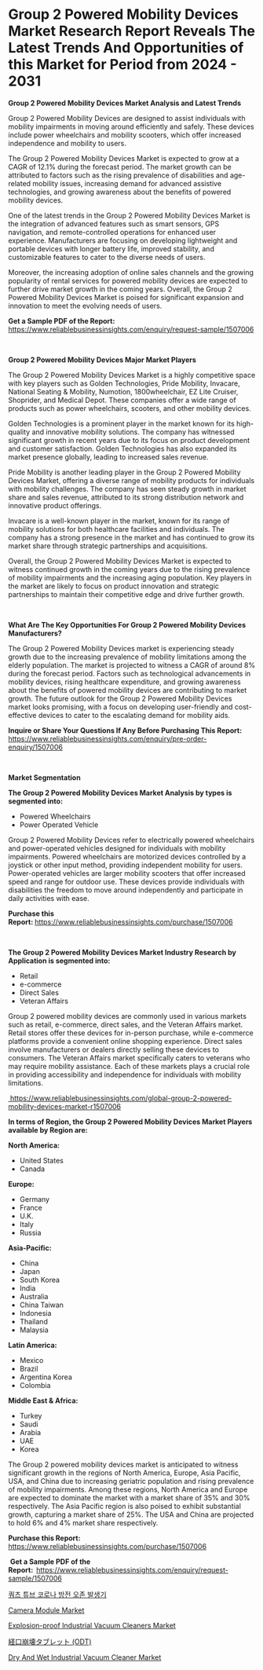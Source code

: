 <p><h1>Group 2 Powered Mobility Devices Market Research Report Reveals The Latest Trends And Opportunities of this Market for Period from 2024 - 2031</h1></p><p><strong>Group 2 Powered Mobility Devices Market Analysis and Latest Trends</strong></p>
<p><p>Group 2 Powered Mobility Devices are designed to assist individuals with mobility impairments in moving around efficiently and safely. These devices include power wheelchairs and mobility scooters, which offer increased independence and mobility to users.</p><p>The Group 2 Powered Mobility Devices Market is expected to grow at a CAGR of 12.1% during the forecast period. The market growth can be attributed to factors such as the rising prevalence of disabilities and age-related mobility issues, increasing demand for advanced assistive technologies, and growing awareness about the benefits of powered mobility devices.</p><p>One of the latest trends in the Group 2 Powered Mobility Devices Market is the integration of advanced features such as smart sensors, GPS navigation, and remote-controlled operations for enhanced user experience. Manufacturers are focusing on developing lightweight and portable devices with longer battery life, improved stability, and customizable features to cater to the diverse needs of users.</p><p>Moreover, the increasing adoption of online sales channels and the growing popularity of rental services for powered mobility devices are expected to further drive market growth in the coming years. Overall, the Group 2 Powered Mobility Devices Market is poised for significant expansion and innovation to meet the evolving needs of users.</p></p>
<p><strong>Get a Sample PDF of the Report:&nbsp;</strong> <a href="https://www.reliablebusinessinsights.com/enquiry/request-sample/1507006">https://www.reliablebusinessinsights.com/enquiry/request-sample/1507006</a></p>
<p>&nbsp;</p>
<p><strong>Group 2 Powered Mobility Devices Major Market Players</strong></p>
<p><p>The Group 2 Powered Mobility Devices Market is a highly competitive space with key players such as Golden Technologies, Pride Mobility, Invacare, National Seating & Mobility, Numotion, 1800wheelchair, EZ Lite Cruiser, Shoprider, and Medical Depot. These companies offer a wide range of products such as power wheelchairs, scooters, and other mobility devices.</p><p>Golden Technologies is a prominent player in the market known for its high-quality and innovative mobility solutions. The company has witnessed significant growth in recent years due to its focus on product development and customer satisfaction. Golden Technologies has also expanded its market presence globally, leading to increased sales revenue.</p><p>Pride Mobility is another leading player in the Group 2 Powered Mobility Devices Market, offering a diverse range of mobility products for individuals with mobility challenges. The company has seen steady growth in market share and sales revenue, attributed to its strong distribution network and innovative product offerings.</p><p>Invacare is a well-known player in the market, known for its range of mobility solutions for both healthcare facilities and individuals. The company has a strong presence in the market and has continued to grow its market share through strategic partnerships and acquisitions.</p><p>Overall, the Group 2 Powered Mobility Devices Market is expected to witness continued growth in the coming years due to the rising prevalence of mobility impairments and the increasing aging population. Key players in the market are likely to focus on product innovation and strategic partnerships to maintain their competitive edge and drive further growth.</p></p>
<p>&nbsp;</p>
<p><strong>What Are The Key Opportunities For Group 2 Powered Mobility Devices Manufacturers?</strong></p>
<p><p>The Group 2 Powered Mobility Devices market is experiencing steady growth due to the increasing prevalence of mobility limitations among the elderly population. The market is projected to witness a CAGR of around 8% during the forecast period. Factors such as technological advancements in mobility devices, rising healthcare expenditure, and growing awareness about the benefits of powered mobility devices are contributing to market growth. The future outlook for the Group 2 Powered Mobility Devices market looks promising, with a focus on developing user-friendly and cost-effective devices to cater to the escalating demand for mobility aids.</p></p>
<p><strong>Inquire or Share Your Questions If Any Before Purchasing This Report:</strong> <a href="https://www.reliablebusinessinsights.com/enquiry/pre-order-enquiry/1507006">https://www.reliablebusinessinsights.com/enquiry/pre-order-enquiry/1507006</a></p>
<p>&nbsp;</p>
<p><strong>Market Segmentation</strong></p>
<p><strong>The Group 2 Powered Mobility Devices Market Analysis by types is segmented into:</strong></p>
<p><ul><li>Powered Wheelchairs</li><li>Power Operated Vehicle</li></ul></p>
<p><p>Group 2 Powered Mobility Devices refer to electrically powered wheelchairs and power-operated vehicles designed for individuals with mobility impairments. Powered wheelchairs are motorized devices controlled by a joystick or other input method, providing independent mobility for users. Power-operated vehicles are larger mobility scooters that offer increased speed and range for outdoor use. These devices provide individuals with disabilities the freedom to move around independently and participate in daily activities with ease.</p></p>
<p><strong>Purchase this Report:&nbsp;</strong><a href="https://www.reliablebusinessinsights.com/purchase/1507006">https://www.reliablebusinessinsights.com/purchase/1507006</a></p>
<p>&nbsp;</p>
<p><strong>The Group 2 Powered Mobility Devices Market Industry Research by Application is segmented into:</strong></p>
<p><ul><li>Retail</li><li>e-commerce</li><li>Direct Sales</li><li>Veteran Affairs</li></ul></p>
<p><p>Group 2 powered mobility devices are commonly used in various markets such as retail, e-commerce, direct sales, and the Veteran Affairs market. Retail stores offer these devices for in-person purchase, while e-commerce platforms provide a convenient online shopping experience. Direct sales involve manufacturers or dealers directly selling these devices to consumers. The Veteran Affairs market specifically caters to veterans who may require mobility assistance. Each of these markets plays a crucial role in providing accessibility and independence for individuals with mobility limitations.</p></p>
<p><a href="https://www.reliablebusinessinsights.com/global-group-2-powered-mobility-devices-market-r1507006">&nbsp;https://www.reliablebusinessinsights.com/global-group-2-powered-mobility-devices-market-r1507006</a></p>
<p><strong>In terms of Region, the Group 2 Powered Mobility Devices Market Players available by Region are:</strong></p>
<p>
    <p> <strong> North America: </strong>
        <ul>
            <li>United States</li>
            <li>Canada</li>
        </ul>
        </p> 
    <p> <strong> Europe: </strong>
        <ul>
            <li>Germany</li>
            <li>France</li>
            <li>U.K.</li>
            <li>Italy</li>
            <li>Russia</li>
        </ul>
        </p> 
    <p> <strong> Asia-Pacific: </strong>
        <ul>
            <li>China</li>
            <li>Japan</li>
            <li>South Korea</li>
            <li>India</li>
            <li>Australia</li>
            <li>China Taiwan</li>
            <li>Indonesia</li>
            <li>Thailand</li>
            <li>Malaysia</li>
        </ul>
        </p> 
    <p> <strong> Latin America: </strong>
        <ul>
            <li>Mexico</li>
            <li>Brazil</li>
            <li>Argentina Korea</li>
            <li>Colombia</li>
        </ul>
        </p> 
    <p> <strong> Middle East & Africa: </strong>
        <ul>
            <li>Turkey</li>
            <li>Saudi</li>
            <li>Arabia</li>
            <li>UAE</li>
            <li>Korea</li>
        </ul>
    </p>
    </p>
<p><p>The Group 2 powered mobility devices market is anticipated to witness significant growth in the regions of North America, Europe, Asia Pacific, USA, and China due to increasing geriatric population and rising prevalence of mobility impairments. Among these regions, North America and Europe are expected to dominate the market with a market share of 35% and 30% respectively. The Asia Pacific region is also poised to exhibit substantial growth, capturing a market share of 25%. The USA and China are projected to hold 6% and 4% market share respectively.</p></p>
<p><strong>Purchase this Report: </strong><a href="https://www.reliablebusinessinsights.com/purchase/1507006">https://www.reliablebusinessinsights.com/purchase/1507006</a></p>
<p>&nbsp;<strong>Get a Sample PDF of the Report:&nbsp;&nbsp;</strong><a href="https://www.reliablebusinessinsights.com/enquiry/request-sample/1507006">https://www.reliablebusinessinsights.com/enquiry/request-sample/1507006</a></p>
<p><strong></strong></p>
<p><p><a href="https://github.com/sougarounis/Market-Research-Report-List-4/blob/main/298492585429.md">쿼츠 튜브 코로나 방전 오존 발생기</a></p><p><a href="https://issuu.com/reportprime-2/docs/camera-module-market-size-2030.pptx">Camera Module Market</a></p><p><a href="https://github.com/BryceTownsendr/Market-Research-Report-List-5/blob/main/explosion-proof-industrial-vacuum-cleaners-market.md">Explosion-proof Industrial Vacuum Cleaners Market</a></p><p><a href="https://github.com/RaeJenkins1952/Market-Research-Report-List-1/blob/main/761113293046.md">経口崩壊タブレット (ODT)</a></p><p><a href="https://github.com/AnnChovey2023/Market-Research-Report-List-1/blob/main/dry-and-wet-industrial-vacuum-cleaner-market.md">Dry And Wet Industrial Vacuum Cleaner Market</a></p></p>